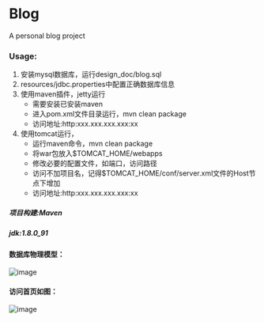 # Blog
A personal blog project

### Usage:
1. 安装mysql数据库，运行design_doc/blog.sql
2. resources/jdbc.properties中配置正确数据库信息
3. 使用maven插件，jetty运行
    - 需要安装已安装maven  
    - 进入pom.xml文件目录运行，mvn clean package
    - 访问地址:http:xxx.xxx.xxx.xxx:xx 
4. 使用tomcat运行，
    - 运行maven命令，mvn clean package
    - 将war包放入$TOMCAT_HOME/webapps
    - 修改必要的配置文件，如端口，访问路径
    - 访问不加项目名，记得$TOMCAT_HOME/conf/server.xml文件的Host节点下增加<Context path="" docBase="Blog" debug="0" reloadable="true"/>
    - 访问地址:http:xxx.xxx.xxx.xxx:xx

##### 项目构建:Maven

##### jdk:1.8.0_91

#### 数据库物理模型：
![image](https://github.com/eussi/Blog/blob/master/design_doc/physicaldiagram.png)
#### 访问首页如图：
![image](https://github.com/eussi/Blog/blob/master/design_doc/pre-index.png)
